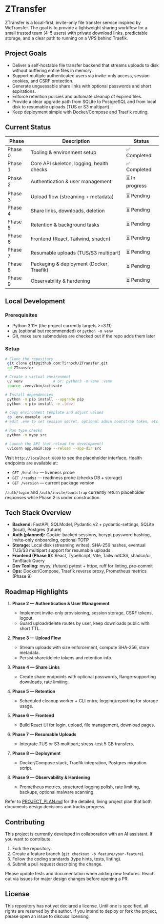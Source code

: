 # ZTransfer

ZTransfer is a local-first, invite-only file transfer service inspired by WeTransfer. The goal is to provide a lightweight sharing workflow for a small trusted team (4–5 users) with private download links, predictable storage, and a clear path to running on a VPS behind Traefik.

## Project Goals

- Deliver a self-hostable file transfer backend that streams uploads to disk without buffering entire files in memory.
- Support multiple authenticated users via invite-only access, session cookies, and CSRF protection.
- Generate unguessable share links with optional passwords and short expirations.
- Enforce retention policies and automate cleanup of expired files.
- Provide a clear upgrade path from SQLite to PostgreSQL and from local disk to resumable uploads (TUS or S3 multipart).
- Keep deployment simple with Docker/Compose and Traefik routing.

## Current Status

| Phase | Description | Status |
|-------|-------------|--------|
| Phase 0 | Tooling & environment setup | ✅ Completed |
| Phase 1 | Core API skeleton, logging, health checks | ✅ Completed |
| Phase 2 | Authentication & user management | ⏳ In progress |
| Phase 3 | Upload flow (streaming + metadata) | ⏳ Pending |
| Phase 4 | Share links, downloads, deletion | ⏳ Pending |
| Phase 5 | Retention & background tasks | ⏳ Pending |
| Phase 6 | Frontend (React, Tailwind, shadcn) | ⏳ Pending |
| Phase 7 | Resumable uploads (TUS/S3 multipart) | ⏳ Pending |
| Phase 8 | Packaging & deployment (Docker, Traefik) | ⏳ Pending |
| Phase 9 | Observability & hardening | ⏳ Pending |

## Local Development

### Prerequisites

- Python 3.11+ (the project currently targets >=3.11)
- [uv](https://github.com/astral-sh/uv) (optional but recommended) or `python -m venv`
- Git, make sure submodules are checked out if the repo adds them later

### Setup

```bash
# Clone the repository
 git clone git@github.com:Tirnoch/ZTransfer.git
 cd ZTransfer

# Create a virtual environment
 uv venv              # or: python3 -m venv .venv
 source .venv/bin/activate

# Install dependencies
 python -m pip install --upgrade pip
 python -m pip install -e .[dev]

# Copy environment template and adjust values
 cp .env.example .env
# edit .env to set session secret, optional admin bootstrap token, etc.

# Run type checks
 python -m mypy src

# Launch the API (hot-reload for development)
 uvicorn app.main:app --reload --app-dir src
```

Visit `http://localhost:8000` to see the placeholder interface. Health endpoints are available at:

- `GET /healthz` — liveness probe
- `GET /readyz` — readiness probe (checks DB + storage)
- `GET /version` — current package version

`/auth/login` and `/auth/invite/bootstrap` currently return placeholder responses while Phase 2 is under construction.

## Tech Stack Overview

- **Backend:** FastAPI, SQLModel, Pydantic v2 + pydantic-settings, SQLite (local), Postgres (future)
- **Auth (planned):** Cookie-backed sessions, bcrypt password hashing, invite-only onboarding, optional TOTP
- **Storage:** Local disk (streaming writes), SHA-256 hashes, eventual TUS/S3 multipart support for resumable uploads
- **Frontend (Phase 6):** React, TypeScript, Vite, TailwindCSS, shadcn/ui, TanStack Query
- **Dev Tooling:** mypy, (future) pytest + httpx, ruff for linting, pre-commit
- **Ops:** Docker/Compose, Traefik reverse proxy, Prometheus metrics (Phase 9)

## Roadmap Highlights

1. **Phase 2 — Authentication & User Management**
   - Implement invite-only provisioning, session storage, CSRF tokens, logout.
   - Guard upload/delete routes by user, keep downloads public with short TTL.

2. **Phase 3 — Upload Flow**
   - Stream uploads with size enforcement, compute SHA-256, store metadata.
   - Persist share/delete tokens and retention info.

3. **Phase 4 — Share Links**
   - Create share endpoints with optional passwords, Range-supporting downloads, rate limiting.

4. **Phase 5 — Retention**
   - Scheduled cleanup worker + CLI entry; logging/reporting for storage usage.

5. **Phase 6 — Frontend**
   - Build React UI for login, upload, file management, download pages.

6. **Phase 7 — Resumable Uploads**
   - Integrate TUS or S3 multipart; stress-test 5 GB transfers.

7. **Phase 8 — Deployment**
   - Docker/Compose stack, Traefik integration, Postgres migration script.

8. **Phase 9 — Observability & Hardening**
   - Prometheus metrics, structured logging polish, rate limiting, backups, optional malware scanning.

Refer to [PROJECT_PLAN.md](PROJECT_PLAN.md) for the detailed, living project plan that both documents design decisions and tracks progress.

## Contributing

This project is currently developed in collaboration with an AI assistant. If you want to contribute:

1. Fork the repository.
2. Create a feature branch (`git checkout -b feature/your-feature`).
3. Follow the coding standards (type hints, tests, linting).
4. Submit a pull request describing the change.

Please update tests and documentation when adding new features. Reach out via issues for major design changes before opening a PR.

## License

This repository has not yet declared a license. Until one is specified, all rights are reserved by the author. If you intend to deploy or fork the project, please open an issue to discuss licensing.
